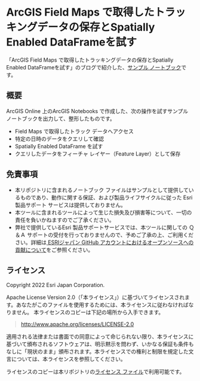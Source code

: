 # ArcGIS Field Maps で取得したトラッキングデータの保存とSpatially Enabled DataFrameを試す
「ArcGIS Field Maps で取得したトラッキングデータの保存とSpatially Enabled DataFrameを試す」のブログで紹介した、[サンプル ノートブック](https://github.com/EsriJapan/arcgis-samples-python-api/blob/master/tracker/save-track-to-featurelayer.ipynb)です。

## 概要

ArcGIS Online 上のArcGIS Notebooks で作成した、次の操作を試すサンプル ノートブックを出力して、整形したものです。

- Field Maps で取得したトラック データへアクセス
- 特定の日時のデータをクエリして確認
- Spatially Enabled DataFrame を試す
- クエリしたデータをフィーチャ レイヤー（Feature Layer）として保存 

## 免責事項
* 本リポジトリに含まれるノートブック ファイルはサンプルとして提供しているものであり、動作に関する保証、および製品ライフサイクルに従った Esri 製品サポート サービスは提供しておりません。
* 本ツールに含まれるツールによって生じた損失及び損害等について、一切の責任を負いかねますのでご了承ください。
* 弊社で提供しているEsri 製品サポートサービスでは、本ツールに関しての Ｑ＆Ａ サポートの受付を行っておりませんので、予めご了承の上、ご利用ください。詳細は[
ESRIジャパン GitHub アカウントにおけるオープンソースへの貢献について](https://github.com/EsriJapan/contributing)をご参照ください。

## ライセンス
Copyright 2022 Esri Japan Corporation.

Apache License Version 2.0（「本ライセンス」）に基づいてライセンスされます。あなたがこのファイルを使用するためには、本ライセンスに従わなければなりません。
本ライセンスのコピーは下記の場所から入手できます。

> http://www.apache.org/licenses/LICENSE-2.0

適用される法律または書面での同意によって命じられない限り、本ライセンスに基づいて頒布されるソフトウェアは、明示黙示を問わず、いかなる保証も条件もなしに「現状のまま」頒布されます。本ライセンスでの権利と制限を規定した文言については、本ライセンスを参照してください。

ライセンスのコピーは本リポジトリの[ライセンス ファイル](./LICENSE)で利用可能です。
